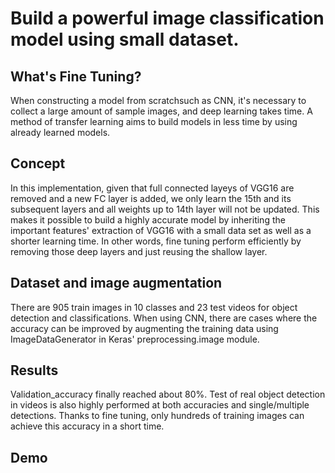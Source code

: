 # Build a powerful image classification model using small dataset.

## What's Fine Tuning?
When constructing a model from scratchsuch as CNN, it's necessary to collect a large amount of sample images, and deep learning takes time. A method of transfer learning aims to build models in less time by using already learned models.

## Concept
In this implementation, given that full connected layeys of VGG16 are removed and a new FC layer is added, we only learn the 15th and its subsequent layers and all weights up to 14th layer will not be updated. This makes it possible to build a highly accurate model by inheriting the important features' extraction of VGG16 with a small data set as well as a shorter learning time. In other words, fine tuning perform efficiently by removing those deep layers and just reusing the shallow layer.

## Dataset and image augmentation
There are 905 train images in 10 classes and 23 test videos for object detection and classifications. When using CNN, there are cases where the accuracy can be improved by augmenting the training data using ImageDataGenerator in Keras' preprocessing.image module.

## Results
Validation_accuracy finally reached about 80%. Test of real object detection in videos is also highly performed at both accuracies and single/multiple detections.
Thanks to fine tuning, only hundreds of training images can achieve this accuracy in a short time.

## Demo


